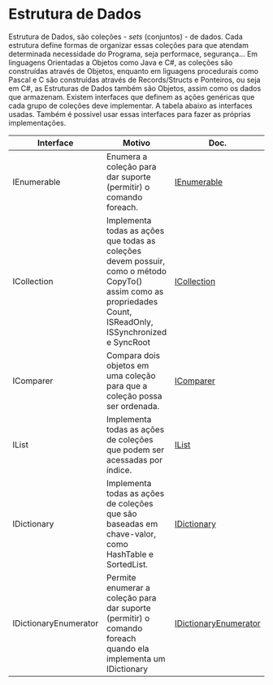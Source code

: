 # Estrutura de Dados
Estrutura de Dados, são coleções - _sets_ (conjuntos) - de dados. Cada estrutura define formas de organizar essas coleções para que atendam determinada necessidade do Programa, seja performace, segurança... Em linguagens Orientadas a Objetos como Java e C#, as coleções são construídas através de Objetos, enquanto em liguagens procedurais como Pascal e C são construídas através de Records/Structs e Ponteiros, ou seja em C#, as Estruturas de Dados também são Objetos, assim como os dados que armazenam. Existem interfaces que definem as ações genéricas que cada grupo de coleções deve implementar. A tabela abaixo as interfaces usadas. Também é possivel usar essas interfaces para fazer as próprias implementações.

| Interface             | Motivo                                                                                                                                                        | Doc.                                                                                                                           | Doc. Genérica                                                                                                                     |
|-----------------------|---------------------------------------------------------------------------------------------------------------------------------------------------------------|--------------------------------------------------------------------------------------------------------------------------------|-----------------------------------------------------------------------------------------------------------------------------------|
| IEnumerable           | Enumera a coleção para dar suporte (permitir) o comando foreach.                                                                                              | [IEnumerable](https://docs.microsoft.com/pt-br/dotnet/api/system.collections.ienumerable?view=netcore-2.2)                     | [IEnumerable&#60;T&#62;](https://docs.microsoft.com/pt-br/dotnet/api/system.collections.generic.ienumerable-1?view=netcore-2.2)   |
| ICollection           | Implementa todas as ações que todas as coleções devem possuir, como o método CopyTo() assim como as propriedades Count, ISReadOnly, ISSynchronized e SyncRoot | [ICollection](https://docs.microsoft.com/pt-br/dotnet/api/system.collections.icollection?view=netcore-2.2)                     | [ICollection&#60;T&#62;](https://docs.microsoft.com/pt-br/dotnet/api/system.collections.generic.icollection-1?view=netcore-2.2)           |
| IComparer             | Compara dois objetos em uma coleção para que a coleção possa ser ordenada.                                                                                    | [IComparer](https://docs.microsoft.com/pt-br/dotnet/api/system.collections.icomparer?view=netcore-2.2)                         | [IComparer&#60;T&#62;](https://docs.microsoft.com/pt-br/dotnet/api/system.collections.generic.icomparer-1?view=netcore-2.2)               |
| IList                 | Implementa todas as ações de coleções que podem ser acessadas por índice.                                                                                     | [IList](https://docs.microsoft.com/pt-br/dotnet/api/system.collections.ilist?view=netcore-2.2)                                 | [IList&#60;T&#62;](https://docs.microsoft.com/pt-br/dotnet/api/system.collections.generic.ilist-1?view=netcore-2.2)                       |
| IDictionary           | Implementa todas as ações de coleções que são baseadas em chave-valor, como HashTable e SortedList.                                                           | [IDictionary](https://docs.microsoft.com/pt-br/dotnet/api/system.collections.idictionary?view=netcore-2.2)                     | [IDictionary<TKey,TValue>](https://docs.microsoft.com/pt-br/dotnet/api/system.collections.generic.idictionary-2?view=netcore-2.2) |
| IDictionaryEnumerator | Permite enumerar a coleção para dar suporte (permitir) o comando foreach quando ela implementa um IDictionary                                                 | [IDictionaryEnumerator](https://docs.microsoft.com/pt-br/dotnet/api/system.collections.idictionaryenumerator?view=netcore-2.2) |                                                                                                                                   |
